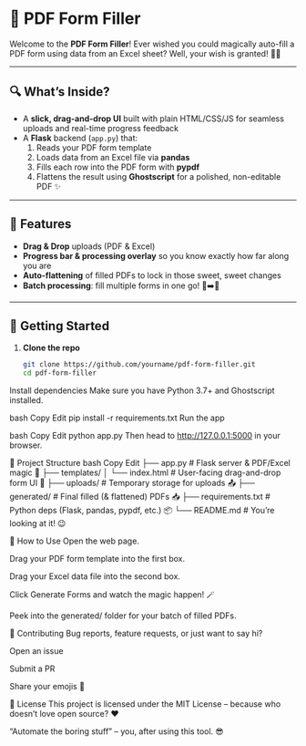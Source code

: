 # 📝 PDF Form Filler

Welcome to the **PDF Form Filler**! Ever wished you could magically auto-fill a PDF form using data from an Excel sheet? Well, your wish is granted! 🎩✨

---

## 🔍 What’s Inside?

- A **slick, drag-and-drop UI** built with plain HTML/CSS/JS for seamless uploads and real-time progress feedback
- A **Flask** backend (`app.py`) that:
  1. Reads your PDF form template  
  2. Loads data from an Excel file via **pandas**  
  3. Fills each row into the PDF form with **pypdf**  
  4. Flattens the result using **Ghostscript** for a polished, non-editable PDF ✨

---

## 🚀 Features

- **Drag & Drop** uploads (PDF & Excel)  
- **Progress bar & processing overlay** so you know exactly how far along you are  
- **Auto-flattening** of filled PDFs to lock in those sweet, sweet changes  
- **Batch processing**: fill multiple forms in one go! 📑➡️📄

---

## 🔧 Getting Started

1. **Clone the repo**  
   ```bash
   git clone https://github.com/yourname/pdf-form-filler.git
   cd pdf-form-filler
Install dependencies
Make sure you have Python 3.7+ and Ghostscript installed.

bash
Copy
Edit
pip install -r requirements.txt
Run the app

bash
Copy
Edit
python app.py
Then head to http://127.0.0.1:5000 in your browser.

📂 Project Structure
bash
Copy
Edit
├── app.py              # Flask server & PDF/Excel magic 🐍
├── templates/
│   └── index.html      # User-facing drag-and-drop form UI 🎨
├── uploads/            # Temporary storage for uploads 📤
├── generated/          # Final filled (& flattened) PDFs 📥
├── requirements.txt    # Python deps (Flask, pandas, pypdf, etc.) 📦
└── README.md           # You’re looking at it! 😉

🎉 How to Use
Open the web page.

Drag your PDF form template into the first box.

Drag your Excel data file into the second box.

Click Generate Forms and watch the magic happen! 🪄

Peek into the generated/ folder for your batch of filled PDFs.

🤝 Contributing
Bug reports, feature requests, or just want to say hi?

Open an issue

Submit a PR

Share your emojis 🎈

📜 License
This project is licensed under the MIT License – because who doesn’t love open source? ❤️

“Automate the boring stuff” – you, after using this tool. 😎

